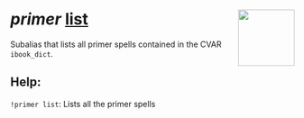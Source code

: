 <h1><i>primer </i><u>list</u> <img align="right" src="../../../Images/image.png" width="100px"></h1>

Subalias that lists all primer spells contained in the CVAR `ibook_dict`.

## Help:
`!primer list`: Lists all the primer spells